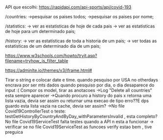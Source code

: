 API que escolhi:
    https://rapidapi.com/api-sports/api/covid-193

/countries:
->pesquisar os paises todos;
->pesquisar os paises por nome;

/statistics:
-> ver as estatisticas de hoje de cada pais
-> ver as estatisticas de hoje para um determinado pais;

/history:
-> ver as estatisticas de toda a historia de um pais;
-> ver todas as estatisticas de um determinado dia de um pais;


https://www.w3schools.com/howto/tryit.asp?filename=tryhow_js_filter_table

https://adminlte.io/themes/v3/iframe.html#


Tirar o string e colocar date e time.
quando pesquiso por USA no otherdays encrava por ser mts dados
quando pesquiso por dia, o dia desaparece do input :(
Compor os model, tirar as anotacoes
->Log "Delete all countries" esta sempre aparecer
->Quando procuro a history do pais x retorna uma lista vazia, devia ser assim ou returnar uma execao de tipo erro??E dps guardo esta lista vazia na cache, devia ser assim?
->No file Covid19ControllerTest o teste: testGetHistoryByCountryAndByDay_withParametersInvalid  , esta completo?
No file Covid19ServiceTest falta testes quando a API n esta a funcionar
-> verificar se no file Covid19ServiceTest as funcoes verify estao bem , tive preguica